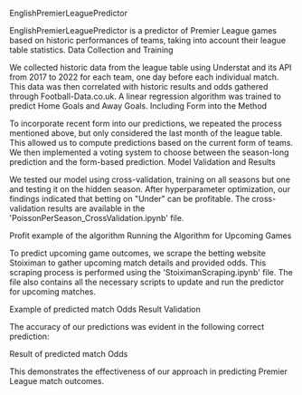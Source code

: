 EnglishPremierLeaguePredictor

EnglishPremierLeaguePredictor is a predictor of Premier League games based on historic performances of teams, taking into account their league table statistics.
Data Collection and Training

We collected historic data from the league table using Understat and its API from 2017 to 2022 for each team, one day before each individual match. This data was then correlated with historic results and odds gathered through Football-Data.co.uk. A linear regression algorithm was trained to predict Home Goals and Away Goals.
Including Form into the Method

To incorporate recent form into our predictions, we repeated the process mentioned above, but only considered the last month of the league table. This allowed us to compute predictions based on the current form of teams. We then implemented a voting system to choose between the season-long prediction and the form-based prediction.
Model Validation and Results

We tested our model using cross-validation, training on all seasons but one and testing it on the hidden season. After hyperparameter optimization, our findings indicated that betting on "Under" can be profitable. The cross-validation results are available in the 'PoissonPerSeason_CrossValidation.ipynb' file.

Profit example of the algorithm
Running the Algorithm for Upcoming Games

To predict upcoming game outcomes, we scrape the betting website Stoiximan to gather upcoming match details and provided odds. This scraping process is performed using the 'StoiximanScraping.ipynb' file. The file also contains all the necessary scripts to update and run the predictor for upcoming matches.

Example of predicted match Odds
Result Validation

The accuracy of our predictions was evident in the following correct prediction:

Result of predicted match Odds

This demonstrates the effectiveness of our approach in predicting Premier League match outcomes.

